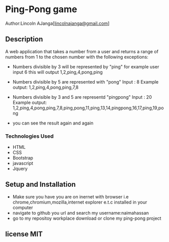 
# Ping-Pong game 
Author:Lincoln AJanga[lincolnajanga@gmail.com]
## Description
A web application that takes a number from a user and returns a range of numbers from 1 to the chosen number with the following exceptions:
+ Numbers divisible by 3 will be represented by "ping"
   for example user input 6
  	this will output 1,2,ping,4,pong,ping

+ Numbers divisible by 5 are represented with "pong"
   Input : 8
  Example output: 1,2,ping,4,pong,ping,7,8

+ Numbers divisible by 3 and 5 are representd "pingpong"
  Input : 20
  Example output: 1,2,ping,4,pong,ping,7,8,ping,pong,11,ping,13,14,pingpong,16,17,ping,19,pong

+ you can see the result again and again

### Technologies Used
* HTML
* CSS
* Bootstrap
* javascript
* Jquery

## Setup and Installation
+ Make sure you have you are on inernet with browser i.e chrome,chromium,mozilla,internet explorer e.t.c installed in your computer
+ navigate to github you url and search my username:naimahassan
+ go to my repositoy workplace download or clone my ping-pong project
## license MIT
